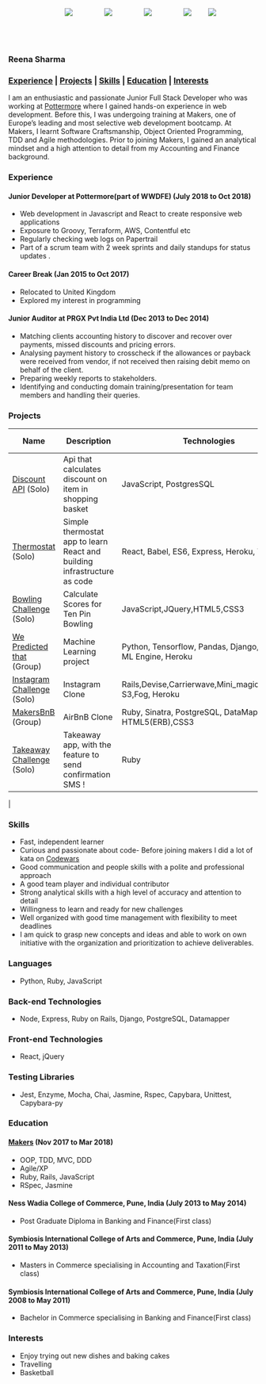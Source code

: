<div align="center">
<a href="https://github.com/reenz">
<img src="https://cdn0.iconfinder.com/data/icons/octicons/1024/mark-github-32.png" hspace="30" ></a>
<a href="https://www.linkedin.com/in/reena-sharma-061a07105/">
<img src="https://cdn1.iconfinder.com/data/icons/logotypes/32/square-linkedin-32.png" hspace="30"></a>
<a href="https://www.codewars.com/users/reenz">
<img src="https://cdn0.iconfinder.com/data/icons/a-s-social-set/256/codewars-32.png" hspace="30"></a>
<a href="https://medium.com/@reenz">
<img src="https://cdn2.iconfinder.com/data/icons/social-icons-33/128/Medium-32.png" hspace="30"></a>  
<a href="https://twitter.com/_reenz_">
<img src="https://cdn1.iconfinder.com/data/icons/social-signature/512/Twitter_Color-48.png" ></a>
</div>
<br>
<br>
<br>  

### Reena Sharma  
 
### [Experience](#experience) | [Projects](#projects) | [Skills](#skills) | [Education](#education) | [Interests](#interests) 

I am an enthusiastic and passionate Junior Full Stack Developer who was working at [Pottermore](https://www.pottermore.com) where I gained hands-on experience in web development. Before this, I was undergoing training at Makers, one of Europe’s leading and most selective web development bootcamp. At Makers, I learnt Software Craftsmanship, Object Oriented Programming, TDD and Agile methodologies. Prior to joining Makers, I gained an analytical mindset and a high attention to detail from my Accounting and Finance background. 

### <a name="experience"> Experience </a>

#### Junior Developer at Pottermore(part of WWDFE) (July 2018 to Oct 2018)

- Web development in Javascript and React to create responsive web applications
- Exposure to Groovy, Terraform, AWS, Contentful etc
- Regularly checking web logs on Papertrail
- Part of a scrum team with 2 week sprints and daily standups for status updates .

#### Career Break (Jan 2015 to Oct 2017)

- Relocated to United Kingdom
- Explored my interest in programming

####  Junior Auditor at PRGX Pvt India Ltd (Dec 2013 to Dec 2014)
- Matching clients accounting history to discover and recover over payments, missed discounts and pricing errors.
- Analysing payment history to crosscheck if the allowances or payback were received from vendor, if not received then raising
  debit memo on behalf of the client.
- Preparing weekly reports to stakeholders.
- Identifying and conducting domain training/presentation for team members and handling their queries.

<div style="page-break-after: always;"></div>

### <a name="projects">Projects</a> 

| Name  | Description | Technologies |Testing | Deployed On | 
| ------------- | ------------- | ------------- |---------- | ---------------
| [Discount API](https://github.com/reenz/discount-api) (Solo) | Api that calculates discount on item in shopping basket | JavaScript, PostgresSQL | Mocha, Chai, Sinon | Try from terminal
| [Thermostat](https://github.com/reenz/react-thermostat) (Solo) | Simple thermostat app to learn React and building infrastructure as code | React, Babel, ES6, Express, Heroku, Terraform | Jest, Enzyme | <a href="https://reenz-thermostat.herokuapp.com/"><img src="https://img.icons8.com/color/32/000000/heroku.png" hspace="30"></a> |
| [Bowling Challenge](https://github.com/reenz/bowling-challenge) (Solo) | Calculate Scores for Ten Pin Bowling | JavaScript,JQuery,HTML5,CSS3 | Jasmine
|[We Predicted that](https://github.com/reenz/we-predicted-that) (Group) | Machine Learning project | Python, Tensorflow, Pandas, Django, Google ML Engine, Heroku | Unittest, Capybara-py | <a href="https://we-predicted-pokemon.herokuapp.com/"><img src="https://img.icons8.com/color/32/000000/heroku.png" hspace="30"></a> |
| [Instagram Challenge](https://github.com/reenz/instagram-challenge) (Solo) | Instagram Clone | Rails,Devise,Carrierwave,Mini_magick,Amazon S3,Fog, Heroku | RSpec, Capybara | <a href="https://reenz-instagram.herokuapp.com/"><img src="https://img.icons8.com/color/32/000000/heroku.png" hspace="30"></a> |
| [MakersBnB](https://github.com/reenz/makersbnb) (Group) | AirBnB Clone | Ruby, Sinatra, PostgreSQL, DataMapper, HTML5(ERB),CSS3 | RSpec,Capybara
| [Takeaway Challenge](https://github.com/reenz/takeaway-challenge) (Solo) | Takeaway app, with the feature to send confirmation SMS ! | Ruby | RSpec
|

### <a name="skills">Skills</a>

- Fast, independent learner 
- Curious and passionate about code- Before joining makers I did a lot of kata on [Codewars](https://www.codewars.com/users/reenz)
- Good communication and people skills with a polite and professional approach
- A good team player and individual contributor
- Strong analytical skills with a high level of accuracy and attention to detail
- Willingness to learn and ready for new challenges
- Well organized with good time management with flexibility to meet deadlines
- I am quick to grasp new concepts and ideas and able to work on own initiative with the organization and prioritization to achieve deliverables.

### **Languages**

  - Python, Ruby, JavaScript

### **Back-end Technologies**

  - Node, Express, Ruby on Rails, Django, PostgreSQL, Datamapper

### **Front-end Technologies**

  - React, jQuery

### **Testing Libraries**

  - Jest, Enzyme, Mocha, Chai, Jasmine, Rspec, Capybara, Unittest, Capybara-py

### <a name="education"> Education </a>

#### [Makers](https://makers.tech/) (Nov 2017 to Mar 2018)

- OOP, TDD, MVC, DDD
- Agile/XP
- Ruby, Rails, JavaScript
- RSpec, Jasmine

#### Ness Wadia College of Commerce, Pune, India (July 2013 to May 2014)
- Post Graduate Diploma in Banking and Finance(First class)

#### Symbiosis International College of Arts and Commerce, Pune, India (July 2011 to May 2013)
- Masters in Commerce specialising in Accounting and Taxation(First class)

#### Symbiosis International College of Arts and Commerce, Pune, India (July 2008 to May 2011)
- Bachelor in Commerce specialising in Banking and Finance(First class)

### <a name="interests"> Interests </a>

- Enjoy trying out new dishes and baking cakes
- Travelling
- Basketball

